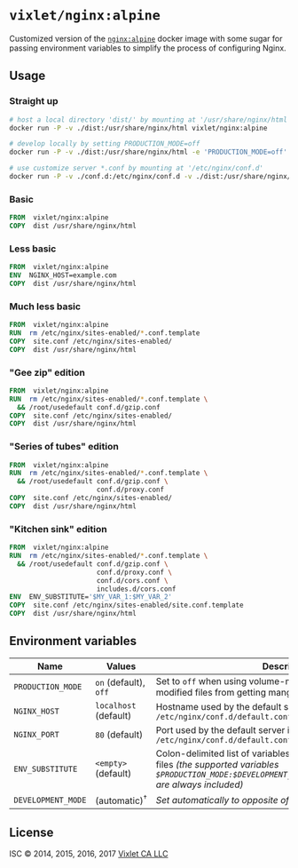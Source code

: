 # `vixlet/nginx:alpine`

Customized version of the [`nginx:alpine`](https://github.com/docker-library/docs/tree/master/nginx) docker image with some sugar for passing environment variables to simplify the process of configuring Nginx.

## Usage

### Straight up
```sh
# host a local directory 'dist/' by mounting at '/usr/share/nginx/html'
docker run -P -v ./dist:/usr/share/nginx/html vixlet/nginx:alpine

# develop locally by setting PRODUCTION_MODE=off
docker run -P -v ./dist:/usr/share/nginx/html -e 'PRODUCTION_MODE=off' vixlet/nginx:alpine

# use customize server *.conf by mounting at '/etc/nginx/conf.d'
docker run -P -v ./conf.d:/etc/nginx/conf.d -v ./dist:/usr/share/nginx/html vixlet/nginx:alpine
```

### Basic
```dockerfile
FROM  vixlet/nginx:alpine
COPY  dist /usr/share/nginx/html
```

### Less basic
```dockerfile
FROM  vixlet/nginx:alpine
ENV  NGINX_HOST=example.com
COPY  dist /usr/share/nginx/html
```

### Much less basic
```dockerfile
FROM  vixlet/nginx:alpine
RUN  rm /etc/nginx/sites-enabled/*.conf.template
COPY  site.conf /etc/nginx/sites-enabled/
COPY  dist /usr/share/nginx/html
```

### "Gee zip" edition
```dockerfile
FROM  vixlet/nginx:alpine
RUN  rm /etc/nginx/sites-enabled/*.conf.template \
  && /root/usedefault conf.d/gzip.conf
COPY  site.conf /etc/nginx/sites-enabled/
COPY  dist /usr/share/nginx/html
```

### "Series of tubes" edition
```dockerfile
FROM  vixlet/nginx:alpine
RUN  rm /etc/nginx/sites-enabled/*.conf.template \
  && /root/usedefault conf.d/gzip.conf \
                      conf.d/proxy.conf
COPY  site.conf /etc/nginx/sites-enabled/
COPY  dist /usr/share/nginx/html
```

### "Kitchen sink" edition
```dockerfile
FROM  vixlet/nginx:alpine
RUN  rm /etc/nginx/sites-enabled/*.conf.template \
  && /root/usedefault conf.d/gzip.conf \
                      conf.d/proxy.conf \
                      conf.d/cors.conf \
                      includes.d/cors.conf
ENV  ENV_SUBSTITUTE='$MY_VAR_1:$MY_VAR_2'
COPY  site.conf /etc/nginx/sites-enabled/site.conf.template
COPY  dist /usr/share/nginx/html
```

## Environment variables
| Name | Values | Description |
| ---- | ------ | ----------- |
| `PRODUCTION_MODE` | `on` (default), `off` | Set to `off` when using volume-mounted directories to prevent modified files from getting mangled by **sendfile**! |
| `NGINX_HOST` | `localhost` (default) | Hostname used by the default server in `/etc/nginx/conf.d/default.conf` |
| `NGINX_PORT` | `80` (default) | Port used by the default server in `/etc/nginx/conf.d/default.conf` |
| `ENV_SUBSTITUTE` | `<empty>` (default) | Colon-delimited list of variables to replace in `*.conf.template` files *(the supported variables `$PRODUCTION_MODE:$DEVELOPMENT_MODE:$NGINX_HOST:$NGINX_PORT` are always included)* |
| `DEVELOPMENT_MODE` | (automatic)<sup>†</sup> | *Set automatically to opposite of `PRODUCTION_MODE`* |

## License
ISC © 2014, 2015, 2016, 2017 [Vixlet CA LLC](http://www.vixlet.com/)

